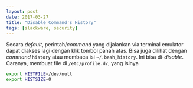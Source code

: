 ```yaml
---
layout: post
date: 2017-03-27
title: "Disable Command's History"
tags: [slackware, security]
---
```

Secara _default_, perintah/_command_ yang dijalankan via terminal emulator dapat diakses lagi dengan klik tombol panah atas. Bisa juga dilihat dengan _command_ <code>history</code> atau membaca isi <code>~/.bash_history</code>. Ini bisa di-_disable_. Caranya, membuat file di <code>/etc/profile.d/</code>, yang isinya 

```sh
export HISTFILE=/dev/null
export HISTSIZE=0
```
